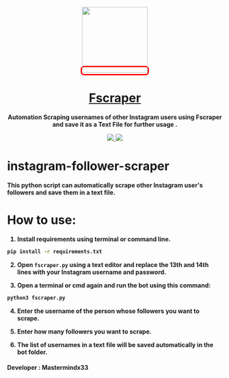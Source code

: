 <p align="center">
<kbd style="border-radius: 8px; border: 3px solid #FF0000;">
  <img src="https://pbs.twimg.com/profile_images/1232518700/Endhiran-Movie-Wallpapers-6_1_.jpg" width="154"
</kbd>
  <a href="https://fscraper.netlify.app"><h1 align="center">Fscraper</h1></a>
  <p align="center"> <b>Automation Scraping usernames of other Instagram users using Fscraper and save it as a Text File for further usage .
  </p>
  <p align="center">
    </a>
    <a href="https://github.com/SeleniumHQ/selenium">
      <img src="https://img.shields.io/badge/built%20with-Selenium-yellow.svg" />
    </a>
    <a href="https://www.python.org/">
    	<img src="https://img.shields.io/badge/built%20with-Python3-red.svg" />
    </a>
  </p>
</p>

# instagram-follower-scraper
This python script can automatically scrape other Instagram user's followers and save them in a text file.

# How to use:

1. Install requirements using terminal or command line.
```sh
pip install -r requirements.txt
```

2. Open `fscraper.py` using a text editor and replace the 13th and 14th lines with your Instagram username and password.

3. Open a terminal or cmd again and run the bot using this command: 
```sh
python3 fscraper.py
```

4. Enter the username of the person whose followers you want to scrape.

5. Enter how many followers you want to scrape.

6. The list of usernames in a text file will be saved automatically in the bot folder.

#### Developer : Mastermindx33